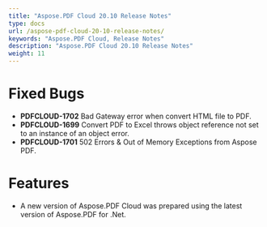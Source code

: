 ```yaml
---
title: "Aspose.PDF Cloud 20.10 Release Notes"
type: docs
url: /aspose-pdf-cloud-20-10-release-notes/
keywords: "Aspose.PDF Cloud, Release Notes"
description: "Aspose.PDF Cloud 20.10 Release Notes"
weight: 11
---
```


# **Fixed Bugs**
-   **PDFCLOUD-1702** Bad Gateway error when convert HTML file to PDF.
-   **PDFCLOUD-1699** Convert PDF to Excel throws object reference not set to an instance of an object error.
-   **PDFCLOUD-1701** 502 Errors & Out of Memory Exceptions from Aspose PDF.

# **Features**
-   A new version of Aspose.PDF Cloud was prepared using the latest version of Aspose.PDF for .Net.
